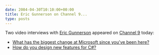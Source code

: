 ```yaml
---
date: 2004-04-30T10:10:00+00:00
title: Eric Gunnerson on Channel 9...
type: posts
---
```

Two video interviews with [Eric Gunnerson](https://blogs.msdn.com/ericgu) appeared on [Channel 9](https://channel9.msdn.com/) today:

  * [What has the biggest change at Microsoft since you've been here?](https://channel9.msdn.com/ShowPost.aspx?PostID=5719#5719)
  * [How do you design new features for C#?](https://channel9.msdn.com/ShowPost.aspx?PostID=5722#5722)
